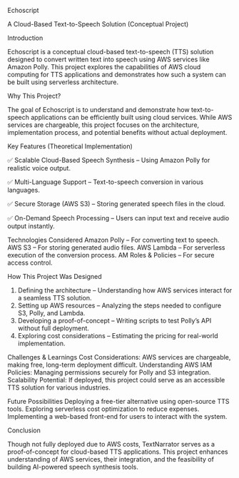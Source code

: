 Echoscript

A Cloud-Based Text-to-Speech Solution (Conceptual Project)

Introduction

Echoscript is a conceptual cloud-based text-to-speech (TTS) solution designed to convert written text into speech using AWS services like Amazon Polly. This project explores the capabilities of AWS cloud computing for TTS applications and demonstrates how such a system can be built using serverless architecture.

Why This Project?

The goal of Echoscript  is to understand and demonstrate how text-to-speech applications can be efficiently built using cloud services. 
While AWS services are chargeable, this project focuses on the architecture, implementation process, and potential benefits without actual deployment.

Key Features (Theoretical Implementation)

✅ Scalable Cloud-Based Speech Synthesis – Using Amazon Polly for realistic voice output.

✅ Multi-Language Support – Text-to-speech conversion in various languages.

✅ Secure Storage (AWS S3) – Storing generated speech files in the cloud.

✅ On-Demand Speech Processing – Users can input text and receive audio output instantly.

Technologies Considered
Amazon Polly – For converting text to speech.
AWS S3 – For storing generated audio files.
AWS Lambda – For serverless execution of the conversion process.
AM Roles & Policies – For secure access control.


How This Project Was Designed

1. Defining the architecture – Understanding how AWS services interact for a seamless TTS solution.
2. Setting up AWS resources – Analyzing the steps needed to configure S3, Polly, and Lambda.
3. Developing a proof-of-concept – Writing scripts to test Polly’s API without full deployment.
4. Exploring cost considerations – Estimating the pricing for real-world implementation.

Challenges & Learnings
Cost Considerations: AWS services are chargeable, making free, long-term deployment difficult.
Understanding AWS IAM Policies: Managing permissions securely for Polly and S3 integration.
Scalability Potential: If deployed, this project could serve as an accessible TTS solution for various industries.


Future Possibilities
Deploying a free-tier alternative using open-source TTS tools.
Exploring serverless cost optimization to reduce expenses.
Implementing a web-based front-end for users to interact with the system.


Conclusion

Though not fully deployed due to AWS costs, TextNarrator serves as a proof-of-concept for cloud-based TTS applications. 
This project enhances understanding of AWS services, their integration, and the feasibility of building AI-powered speech synthesis tools.


